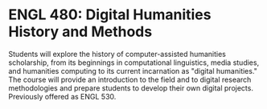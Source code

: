 # ENGL 480: Digital Humanities History and Methods

Students will explore the history of computer-assisted humanities scholarship, from its beginnings in computational linguistics, media studies, and humanities computing to its current incarnation as "digital humanities." The course will provide an introduction to the field and to digital research methodologies and prepare students to develop their own digital projects. Previously offered as ENGL 530.